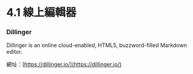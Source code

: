 # 4.1 線上編輯器

### Dillinger&#x20;

Dillinger is an online cloud-enabled, HTML5, buzzword-filled Markdown editor.

網址：[https://dillinger.io/](https://dillinger.io/)

